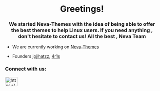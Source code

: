 <h1 align="center">Greetings!</h1>
<h3 align="center">We started Neva-Themes with the idea of being able to offer the best themes to help Linux users. If you need anything , don't hesitate to contact us! All the best , Neva Team</h3>

- We are currently working on [Neva-Themes](https://github.com/NevaTeam/neva-themes)

- Founders [jojihatzz](https://github.com/jojihatzz), [4r1s](https://github.com/4r1ss)


<h3 align="left">Connect with us:</h3>
<p align="left">
<a href="https://discord.gg/https://discord.gg/7x3D9v3aAY" target="blank"><img align="center" src="https://raw.githubusercontent.com/rahuldkjain/github-profile-readme-generator/master/src/images/icons/Social/discord.svg" alt="https://discord.gg/7x3D9v3aAY" height="30" width="40" /></a>
</p>
